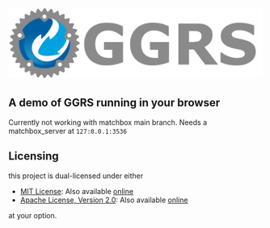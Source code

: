 # [![GGRS LOGO](./ggrs_logo.png)](https://github.com/gschup/ggrs/)

## A demo of GGRS running in your browser

Currently not working with matchbox main branch. Needs a matchbox_server at `127:0.0.1:3536`

## Licensing

this project is dual-licensed under either

- [MIT License](./LICENSE-MIT): Also available [online](http://opensource.org/licenses/MIT)
- [Apache License, Version 2.0](./LICENSE-APACHE): Also available [online](http://www.apache.org/licenses/LICENSE-2.0)

at your option.

